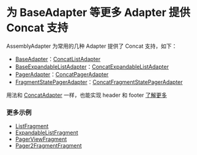 # 为 BaseAdapter 等更多 Adapter 提供 Concat 支持

AssemblyAdapter 为常用的几种 Adapter 提供了 Concat 支持，如下：

* [BaseAdapter]：[ConcatListAdapter]
* [BaseExpandableListAdapter]：[ConcatExpandableListAdapter]
* [PagerAdapter]：[ConcatPagerAdapter]
* [FragmentStatePagerAdapter]：[ConcatFragmentStatePagerAdapter]

用法和 [ConcatAdapter] 一样，也能实现 header 和 footer [了解更多](header_and_footer.md)

### 更多示例

* [ListFragment]
* [ExpandableListFragment]
* [PagerViewFragment]
* [Pager2FragmentFragment]

[ListFragment]: ../../sample/src/main/java/com/github/panpf/assemblyadapter/sample/ui/list/ListFragment.kt

[ExpandableListFragment]: ../../sample/src/main/java/com/github/panpf/assemblyadapter/sample/ui/list/ExpandableListFragment.kt

[PagerViewFragment]: ../../sample/src/main/java/com/github/panpf/assemblyadapter/sample/ui/pager/PagerViewFragment.kt

[Pager2FragmentFragment]: ../../sample/src/main/java/com/github/panpf/assemblyadapter/sample/ui/pager2/Pager2FragmentFragment.kt

[ConcatListAdapter]: ../../assemblyadapter-list/src/main/java/com/github/panpf/assemblyadapter/list/ConcatListAdapter.kt

[ConcatExpandableListAdapter]: ../../assemblyadapter-list/src/main/java/com/github/panpf/assemblyadapter/list/ConcatExpandableListAdapter.kt

[ConcatPagerAdapter]: ../../assemblyadapter-pager/src/main/java/com/github/panpf/assemblyadapter/pager/ConcatPagerAdapter.kt

[ConcatFragmentStatePagerAdapter]: ../../assemblyadapter-pager/src/main/java/com/github/panpf/assemblyadapter/pager/ConcatFragmentStatePagerAdapter.kt

[BaseAdapter]: https://developer.android.google.cn/reference/android/widget/BaseAdapter

[BaseExpandableListAdapter]: https://developer.android.google.cn/reference/android/widget/BaseExpandableListAdapter

[PagerAdapter]: https://developer.android.google.cn/reference/androidx/viewpager/widget/PagerAdapter

[FragmentStatePagerAdapter]: https://developer.android.google.cn/reference/androidx/fragment/app/FragmentStatePagerAdapter

[FragmentStatePagerAdapter]: https://developer.android.google.cn/reference/androidx/fragment/app/FragmentStatePagerAdapter

[ConcatAdapter]: https://developer.android.google.cn/reference/androidx/recyclerview/widget/ConcatAdapter
